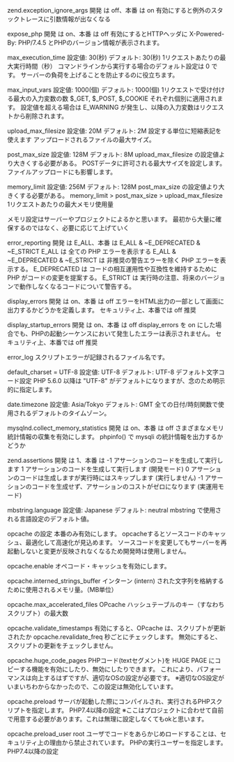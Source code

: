 zend.exception_ignore_args
開発 は off、本番 は on
有効にすると例外のスタックトレースに引数情報が出なくなる

expose_php
開発 は on、本番 は off
有効にするとHTTPヘッダに X-Powered-By: PHP/7.4.5 とPHPのバージョン情報が表示されます。

max_execution_time
設定値: 30(秒) デフォルト: 30(秒)
1リクエストあたりの最大実行時間（秒）
コマンドラインから実行する場合のデフォルト設定は 0 です。
サーバーの負荷を上げることを防止するのに役立ちます。

max_input_vars
設定値: 1000(個) デフォルト: 1000(個)
1リクエストで受け付ける最大の入力変数の数
$_GET, $_POST, $_COOKIE それぞれ個別に適用されます。
設定値を超える場合は E_WARNING が発生し、以降の入力変数はリクエストから削除されます。

upload_max_filesize
設定値: 20M デフォルト: 2M
設定する単位に短縮表記を使えます
アップロードされるファイルの最大サイズ。

post_max_size
設定値: 128M デフォルト: 8M
upload_max_filesize の設定値より大きくする必要がある。
POSTデータに許可される最大サイズを設定します。
ファイルアップロードにも影響します。

memory_limit
設定値: 256M デフォルト: 128M
post_max_size の設定値より大きくする必要がある。
memory_limit > post_max_size > upload_max_filesize
1リクエストあたりの最大メモリ使用量

メモリ設定はサーバーやプロジェクトによるかと思います。
最初から大量に確保するのではなく、必要に応じて上げていく

error_reporting
開発 は E_ALL、本番 は E_ALL & ~E_DEPRECATED & ~E_STRICT
E_ALL は 全ての PHP エラーを表示する
E_ALL & ~E_DEPRECATED & ~E_STRICT は 非推奨の警告エラーを除く PHP エラーを表示する。
E_DEPRECATED は コードの相互運用性や互換性を維持するために PHP がコードの変更を提案する。
E_STRICT は 実行時の注意、将来のバージョンで動作しなくなるコードについて警告する。

display_errors
開発 は on、本番 は off
エラーをHTML出力の一部として画面に出力するかどうかを定義します。
セキュリティ上、本番では off 推奨

display_startup_errors
開発 は on、本番 は off
display_errors を on にした場合でも、PHPの起動シーケンスにおいて発生したエラーは表示されません。
セキュリティ上、本番では off 推奨

error_log
スクリプトエラーが記録されるファイル名です。

default_charset = UTF-8
設定値: UTF-8 デフォルト: UTF-8
デフォルト文字コード設定
PHP 5.6.0 以降は "UTF-8" がデフォルトになりますが、念のため明示的に指定します。

date.timezone
設定値: Asia/Tokyo デフォルト: GMT
全ての日付/時刻関数で使用されるデフォルトのタイムゾーン。

mysqlnd.collect_memory_statistics
開発 は on、本番 は off
さまざまなメモリ統計情報の収集を有効にします。
phpinfo() で mysqli の統計情報を出力するかどうか

zend.assertions
開発 は 1、本番 は -1
アサーションのコードを生成して実行します
1 アサーションのコードを生成して実行します (開発モード)
0 アサーションのコードは生成しますが実行時にはスキップします (実行しません)
-1 アサーションのコードを生成せず、アサーションのコストがゼロになります (実運用モード)

mbstring.language
設定値: Japanese デフォルト: neutral
mbstring で使用される言語設定のデフォルト値。

opcache の設定
本番のみ有効にします。
opcacheするとソースコードのキャッシュ、最適化して高速化が見込めます。
ソースコードを変更してもサーバーを再起動しないと変更が反映されなくなるため開発時は使用しません。

opcache.enable
オペコード・キャッシュを有効にします。

opcache.interned_strings_buffer
インターン (intern) された文字列を格納するために使用されるメモリ量。（MB単位）

opcache.max_accelerated_files
OPcache ハッシュテーブルのキー（すなわちスクリプト）の最大数

opcache.validate_timestamps
有効にすると、OPcache は、スクリプトが更新されたか opcache.revalidate_freq 秒ごとにチェックします。
無効にすると、スクリプトの更新をチェックしません。

opcache.huge_code_pages
PHPコード(textセグメント)を HUGE PAGE にコピーする機能を有効にしたり、無効にしたりできます。
これにより、パフォーマンスは向上するはずですが、適切なOSの設定が必要です。
※適切なOS設定がいまいちわからなかったので、この設定は無効化しています。

opcache.preload
サーバが起動した際にコンパイルされ、実行されるPHPスクリプトを指定します。
PHP7.4以降の設定
※ここはプロジェクトに合わせて自前で用意する必要があります。これは無理に設定しなくてもokと思います。

opcache.preload_user
root ユーザでコードをあらかじめロードすることは、セキュリティ上の理由から禁止されています。
PHPの実行ユーザーを指定します。
PHP7.4以降の設定